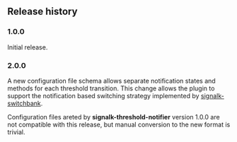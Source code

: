 ## Release history

### 1.0.0

Initial release.

### 2.0.0

A new configuration file schema allows separate notification states and
methods for each threshold transition.
This change allows the plugin to support the notification based switching
strategy implemented by
[signalk-switchbank](https://github.com/preeve9534/signalk-switchbank).

Configuration files areted by __signalk-threshold-notifier__ version 1.0.0
are not compatible with this release, but manual conversion to the new
format is trivial.

